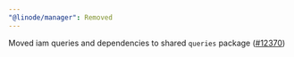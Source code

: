 ```yaml
---
"@linode/manager": Removed
---
```


Moved iam  queries and dependencies to shared `queries` package ([#12370](https://github.com/linode/manager/pull/12370))
